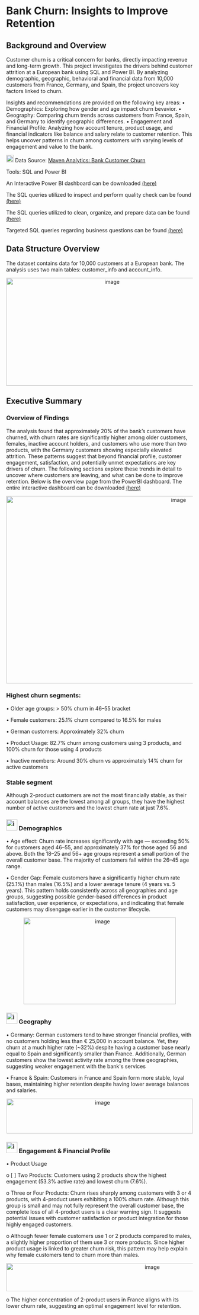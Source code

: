 # Bank Churn: Insights to Improve Retention
## Background and Overview
Customer churn is a critical concern for banks, directly impacting revenue and long-term growth. This project investigates the drivers behind customer attrition at a European bank using SQL and Power BI. By analyzing demographic, geographic, behavioral and financial data from 10,000 customers from France, Germany, and Spain, the project uncovers key factors linked to churn.

Insights and recommendations are provided on the following key areas:
•	Demographics: Exploring how gender and age impact churn bevavior.
•	Geography: Comparing churn trends across customers from France, Spain, and Germany to identify geographic differences.
•	Engagement and Financial Profile: Analyzing how account tenure, product usage, and financial indicators like balance and salary relate to customer retention. This helps uncover patterns in churn among customers with varying levels of engagement and value to the bank.

<img width="20" height="20" alt="image" src="https://github.com/user-attachments/assets/ffcdcd03-ee94-44d5-9f40-5475a9a8c56a" />
Data Source: <a href="https://www.mavenanalytics.io/data-playground?order=date_added%2Cdesc&page=2">Maven Analytics: Bank Customer Churn</a>

Tools: SQL and Power BI

An Interactive Power BI dashboard can be downloaded <a href="https://app.powerbi.com/view?r=eyJrIjoiMGU0MjYzNDEtODgwMS00Yzg3LTk2NTItZGI5ZDhiMWY0MjRkIiwidCI6IjdkZTZiMWMxLWYzOTMtNGJhNS05NjVkLTU3YjNhMGJhYmEzZiJ9">(here)</a>

The SQL queries utilized to inspect and perform quality check can be found <a href="https://github.com/xuandinh22/Bank-Churn-Insights-to-Improve-Retention/blob/main/inspection_%26_data_quality_checks.sql">(here)</a>

The SQL queries utilized to clean, organize, and prepare data can be found <a href="https://github.com/xuandinh22/Bank-Churn-Insights-to-Improve-Retention/blob/main/clean_%26_prepare_data.sql">(here)</a>

Targeted SQL queries regarding business questions can be found <a href="https://github.com/xuandinh22/Bank-Churn-Insights-to-Improve-Retention/blob/main/business_focused_analytical_queries.sql">(here)</a>

## Data Structure Overview

The dataset contains data for 10,000 customers at a European bank. 
The analysis uses two main tables: customer_info and account_info.
<p align="center">
  <img width="556" height="291" alt="image" src="https://github.com/user-attachments/assets/0b980bf1-2321-4b1f-a6bd-d22cb1052154" />
</p>

## Executive Summary

### Overview of Findings
The analysis found that approximately 20% of the bank’s customers have churned, with churn rates are significantly higher among older customers, females, inactive account holders, and customers who use more than two products, with the Germany customers showing especially elevated attrition. These patterns suggest that beyond financial profile, customer engagement, satisfaction, and potentially unmet expectations are key drivers of churn. The following sections explore these trends in detail to uncover where customers are leaving, and what can be done to improve retention.
Below is the overview page from the PowerBI dashboard. The entire interactive dashboard can be downloaded <a href="https://app.powerbi.com/view?r=eyJrIjoiMGU0MjYzNDEtODgwMS00Yzg3LTk2NTItZGI5ZDhiMWY0MjRkIiwidCI6IjdkZTZiMWMxLWYzOTMtNGJhNS05NjVkLTU3YjNhMGJhYmEzZiJ9">(here)</a>

<p align="center">
<img width="915" height="506" alt="image" src="https://github.com/user-attachments/assets/baae268b-500a-4650-abfa-95098b7813bb" />
</p>

### Highest churn segments:
•	Older age groups: > 50% churn in 46–55 bracket

•	Female customers: 25.1% churn compared to 16.5% for males

•	German customers: Approximately 32% churn

•	Product Usage: 82.7% churn among customers using 3 products, and 100% churn for those using 4 products

•	Inactive members: Around 30% churn vs approximately 14% churn for active customers

### Stable segment
Although 2-product customers are not the most financially stable, as their account balances are the lowest among all groups, they have the highest number of active customers and the lowest churn rate at just 7.6%.

### <img width="30" height="30" alt="image" src="https://github.com/user-attachments/assets/93c186ba-9850-4f8d-9716-3313247e802d" /> Demographics

•	Age effect: Churn rate increases significantly with age — exceeding 50% for customers aged 46–55, and approximately 37% for those aged 56 and above. Both the 18–25 and 56+ age groups represent a small portion of the overall customer base. The majority of customers fall within the 26–45 age range.

•	Gender Gap: Female customers have a significantly higher churn rate (25.1%) than males (16.5%) and a lower average tenure (4 years vs. 5 years). This pattern holds consistently across all geographies and age groups, suggesting possible gender-based differences in product satisfaction, user experience, or expectations, and indicating that female customers may disengage earlier in the customer lifecycle.

<p align="center">
<img width="411" height="234" alt="image" src="https://github.com/user-attachments/assets/d28d3934-4b05-4dc4-9044-6e7691fb8b1a" />
</p>

### <img width="30" height="30" alt="image" src="https://github.com/user-attachments/assets/ca3ec08f-14fb-4425-82b0-d21d35a976e0" /> Geography

•	Germany: German customers tend to have stronger financial profiles, with no customers holding less than € 25,000 in account balance. Yet, they churn at a much higher rate (~32%) despite having a customer base nearly equal to Spain and significantly smaller than France. Additionally, German customers show the lowest activity rate among the three geographies, suggesting weaker engagement with the bank's services

•	France & Spain: Customers in France and Spain form more stable, loyal bases, maintaining higher retention despite having lower average balances and salaries.

<p align="center">
<img width="503" height="94" alt="image" src="https://github.com/user-attachments/assets/ff713c23-72cb-4775-8fb4-0bf2cdf9a780" />
</p>

### <img width="30" height="30" alt="image" src="https://github.com/user-attachments/assets/69bf3f08-e934-4981-8d94-928cafceb619" /> Engagement & Financial Profile

•	Product Usage

  o	[ ] Two Products: Customers using 2 products show the highest engagement (53.3% active rate) and lowest churn (7.6%). 
  
  o	Three or Four Products: Churn rises sharply among customers with 3 or 4 products, with 4-product users exhibiting a 100% churn rate. Although this group is small and may not fully represent the overall customer base, the complete loss of all 4-product users is a clear warning sign. It suggests potential issues with customer satisfaction or product integration for those highly engaged customers.
  
  o	Although fewer female customers use 1 or 2 products compared to males, a slightly higher proportion of them use 3 or more products. Since higher product usage is linked to greater churn risk, this pattern may help explain why female customers tend to churn more than males.

<p align="center">
<img width="773" height="76" alt="image" src="https://github.com/user-attachments/assets/483f5983-44ef-458f-8ae7-9d1aac883d9c" />
</p>

o	The higher concentration of 2-product users in France aligns with its lower churn rate, suggesting an optimal engagement level for retention.
